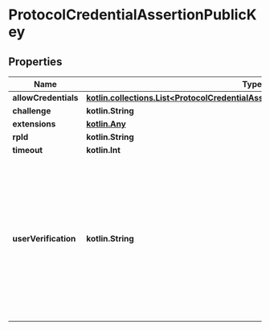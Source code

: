 
# ProtocolCredentialAssertionPublicKey

## Properties
Name | Type | Description | Notes
------------ | ------------- | ------------- | -------------
**allowCredentials** | [**kotlin.collections.List&lt;ProtocolCredentialAssertionPublicKeyAllowCredentialsInner&gt;**](ProtocolCredentialAssertionPublicKeyAllowCredentialsInner.md) |  | 
**challenge** | **kotlin.String** |  | 
**extensions** | [**kotlin.Any**](.md) |  | 
**rpId** | **kotlin.String** |  | 
**timeout** | **kotlin.Int** |  | 
**userVerification** | **kotlin.String** | UserVerification This member describes the Relying Party&#39;s requirements regarding user verification for the create() operation. Eligible authenticators are filtered to only those capable of satisfying this requirement. | 



